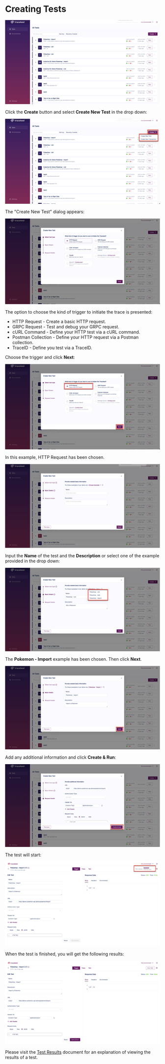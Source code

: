 # Creating Tests

![Main Screen](../img/main-screen-0.11.png)

Click the **Create** button and select **Create New Test** in the drop down:

![Create a Test Button](../img/create-button-0.11.png)

The "Create New Test" dialog appears:

![Create a Test](../img/create-test-0.11.png)

The option to choose the kind of trigger to initiate the trace is presented:

- HTTP Request - Create a basic HTTP request.
- GRPC Request - Test and debug your GRPC request.
- cURL Command - Define your HTTP test via a cURL command.
- Postman Collection - Define your HTTP request via a Postman collection.
- TraceID - Define you test via a TraceID.

Choose the trigger and click **Next**:

![Choose Trigger](../img/choose-trigger-0.11.png)

In this example, HTTP Request has been chosen.

![Choose Example](../img/choose-example-0.11.png)

Input the **Name** of the test and the **Description** or select one of the example provided in the drop down:

![Choose Example Pokemon](../img/choose-example-pokemon-0.11.png)

The **Pokemon - Import** example has been chosen. Then click **Next**.

![Choose Example Pokemon](../img/choose-example-pokemon-import-0.11.png)

Add any additional information and click **Create & Run**:

![Create Test](../img/provide-addl-information-0.11.png)

The test will start:

![Awaiting Trace](../img/awaiting-trace-0.11.png)

When the test is finished, you will get the following results:

![Finished Trace](../img/finished-trace-0.11.png)

Please visit the [Test Results](test-results.md) document for an explanation of viewing the results of a test.
